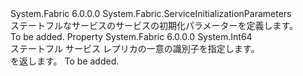 <Type Name="StatefulServiceInitializationParameters" FullName="System.Fabric.StatefulServiceInitializationParameters">
  <TypeSignature Language="C#" Value="public sealed class StatefulServiceInitializationParameters : System.Fabric.ServiceInitializationParameters" />
  <TypeSignature Language="ILAsm" Value=".class public auto ansi sealed beforefieldinit StatefulServiceInitializationParameters extends System.Fabric.ServiceInitializationParameters" />
  <TypeSignature Language="DocId" Value="T:System.Fabric.StatefulServiceInitializationParameters" />
  <TypeSignature Language="VB.NET" Value="Public NotInheritable Class StatefulServiceInitializationParameters&#xA;Inherits ServiceInitializationParameters" />
  <TypeSignature Language="F#" Value="type StatefulServiceInitializationParameters = class&#xA;    inherit ServiceInitializationParameters" />
  <AssemblyInfo>
    <AssemblyName>System.Fabric</AssemblyName>
    <AssemblyVersion>6.0.0.0</AssemblyVersion>
  </AssemblyInfo>
  <Base>
    <BaseTypeName>System.Fabric.ServiceInitializationParameters</BaseTypeName>
  </Base>
  <Interfaces />
  <Docs>
    <summary>
      <para>ステートフルなサービスのサービスの初期化パラメーターを定義します。</para>
    </summary>
    <remarks>To be added.</remarks>
  </Docs>
  <Members>
    <Member MemberName="ReplicaId">
      <MemberSignature Language="C#" Value="public long ReplicaId { get; }" />
      <MemberSignature Language="ILAsm" Value=".property instance int64 ReplicaId" />
      <MemberSignature Language="DocId" Value="P:System.Fabric.StatefulServiceInitializationParameters.ReplicaId" />
      <MemberSignature Language="VB.NET" Value="Public ReadOnly Property ReplicaId As Long" />
      <MemberSignature Language="F#" Value="member this.ReplicaId : int64" Usage="System.Fabric.StatefulServiceInitializationParameters.ReplicaId" />
      <MemberType>Property</MemberType>
      <AssemblyInfo>
        <AssemblyName>System.Fabric</AssemblyName>
        <AssemblyVersion>6.0.0.0</AssemblyVersion>
      </AssemblyInfo>
      <ReturnValue>
        <ReturnType>System.Int64</ReturnType>
      </ReturnValue>
      <Docs>
        <summary>
          <para>ステートフル サービス レプリカの一意の識別子を指定します。</para>
        </summary>
        <value>
          <para><see cref="T:System.Int64" /> を返します。</para>
        </value>
        <remarks>To be added.</remarks>
      </Docs>
    </Member>
  </Members>
</Type>